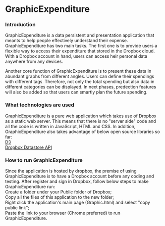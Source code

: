 GraphicExpenditure
==================
<h3>Introduction</h3>
<p>GraphicExpenditure is a data persistent and presentation application that meants to help people effectively understand 
their expense. GraphicExpenditure has two main tasks. The first one is to provide users a flexible way to access their 
expenditure that stored in the Dropbox cloud. With a Dropbox account in hand, users can access heir personal data anywhere 
from any devices.</p>

<p>Another core function of GraphicExpenditure is to present these data in abundant graphs from different angles. Users can 
define their spendings with different tags. Therefore, not only the total spending but also data in different categories 
can be displayed. In next phases, predection features will also be added so that users can smartly plan the future 
spending.</p>

<h3>What technologies are used</h3>
<p>
<div>GraphicExpenditure is a pure web application which takes use of Dropbox as a static web server. This means that there
is no "server side" code and all the code is written in JavaScript, HTML and CSS. In addition, GraphicExpenditure also 
takes advantage of below open source libraries so far:</div>
<div><a href="http://d3js.org/">D3</a></div>
<div><a href="https://www.dropbox.com/developers/datastore">Dropbox Datastore API</a></div>
</p>

<h3>How to run GraphicExpenditure</h3>
<p>
<div>
Since the application is hosted by dropbox, the premise of using GraphicExpenditure is to have a Dropbox account before 
any coding and testing. After register and sign in Dropbox, follow below steps to make GraphicExpenditure run:</div>
<div>Create a folder under your Public folder of Dropbox;</div>
<div>Copy all the files of this application to the new folder;</div>
<div>Right click the application's main page (Graphic.html) and select "copy public link";</div>
<div>Paste the link to your browser (Chrome preferred) to run GraphicExpenditure.</div>
</p>
